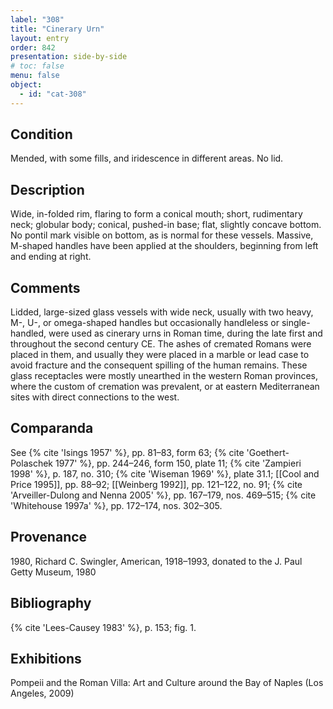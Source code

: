 ```yaml
---
label: "308"
title: "Cinerary Urn"
layout: entry
order: 842
presentation: side-by-side
# toc: false
menu: false
object:
  - id: "cat-308"
---
```


## Condition

Mended, with some fills, and iridescence in different areas. No lid.

## Description

Wide, in-folded rim, flaring to form a conical mouth; short, rudimentary neck; globular body; conical, pushed-in base; flat, slightly concave bottom. No pontil mark visible on bottom, as is normal for these vessels. Massive, M-shaped handles have been applied at the shoulders, beginning from left and ending at right.

## Comments

Lidded, large-sized glass vessels with wide neck, usually with two heavy, M-, U-, or omega-shaped handles but occasionally handleless or single-handled, were used as cinerary urns in Roman time, during the late first and throughout the second century CE. The ashes of cremated Romans were placed in them, and usually they were placed in a marble or lead case to avoid fracture and the consequent spilling of the human remains. These glass receptacles were mostly unearthed in the western Roman provinces, where the custom of cremation was prevalent, or at eastern Mediterranean sites with direct connections to the west.

## Comparanda

See {% cite 'Isings 1957' %}, pp. 81–83, form 63; {% cite 'Goethert-Polaschek 1977' %}, pp. 244–246, form 150, plate 11; {% cite 'Zampieri 1998' %}, p. 187, no. 310; {% cite 'Wiseman 1969' %}, plate 31.1; [[Cool and Price 1995]], pp. 88–92; [[Weinberg 1992]], pp. 121–122, no. 91; {% cite 'Arveiller-Dulong and Nenna 2005' %}, pp. 167–179, nos. 469–515; {% cite 'Whitehouse 1997a' %}, pp. 172–174, nos. 302–305.

## Provenance

1980, Richard C. Swingler, American, 1918–1993, donated to the J. Paul Getty Museum, 1980

## Bibliography

{% cite 'Lees-Causey 1983' %}, p. 153; fig. 1.

## Exhibitions

Pompeii and the Roman Villa: Art and Culture around the Bay of Naples (Los Angeles, 2009)

